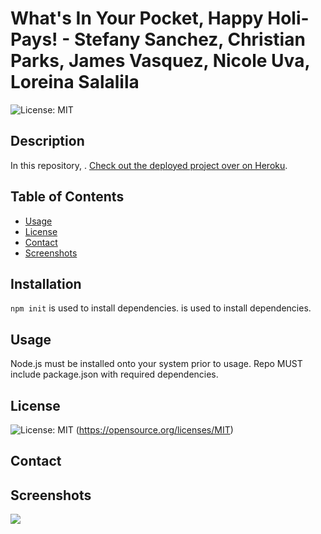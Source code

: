   # What's In Your Pocket, Happy Holi-Pays! - Stefany Sanchez, Christian Parks, James Vasquez, Nicole Uva, Loreina Salalila
  ![License: MIT](https://img.shields.io/badge/License-MIT-yellow.svg)
  ## Description
  In this repository, . [Check out the deployed project over on Heroku](https://hw-note-taker.herokuapp.com/).
  ## Table of Contents
  * [Usage](#usage)
  * [License](#license)
  * [Contact](#contact)
  * [Screenshots](#screenshots)
  ## Installation
  ```npm init``` is used to install dependencies. is used to install dependencies.
  ## Usage
  Node.js must be installed onto your system prior to usage. Repo MUST include package.json with required dependencies.
  ## License
  ![License: MIT](https://img.shields.io/badge/License-MIT-yellow.svg)
  (https://opensource.org/licenses/MIT)
  ## Contact
  ## Screenshots
  <img src="assets/Note-Taker.gif">
